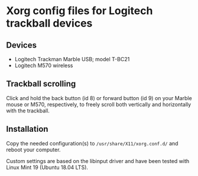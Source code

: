 # Xorg config files for Logitech trackball devices

## Devices

- Logitech Trackman Marble USB; model T-BC21
- Logitech M570 wireless

## Trackball scrolling

Click and hold the back button (id 8) or forward button (id 9) on your Marble mouse or M570, respectively, to freely scroll both vertically and horizontally with the trackball.

## Installation

Copy the needed configuration(s) to `/usr/share/X11/xorg.conf.d/` and reboot your computer.

Custom settings are based on the libinput driver and have been tested with Linux Mint 19 (Ubuntu 18.04 LTS).
